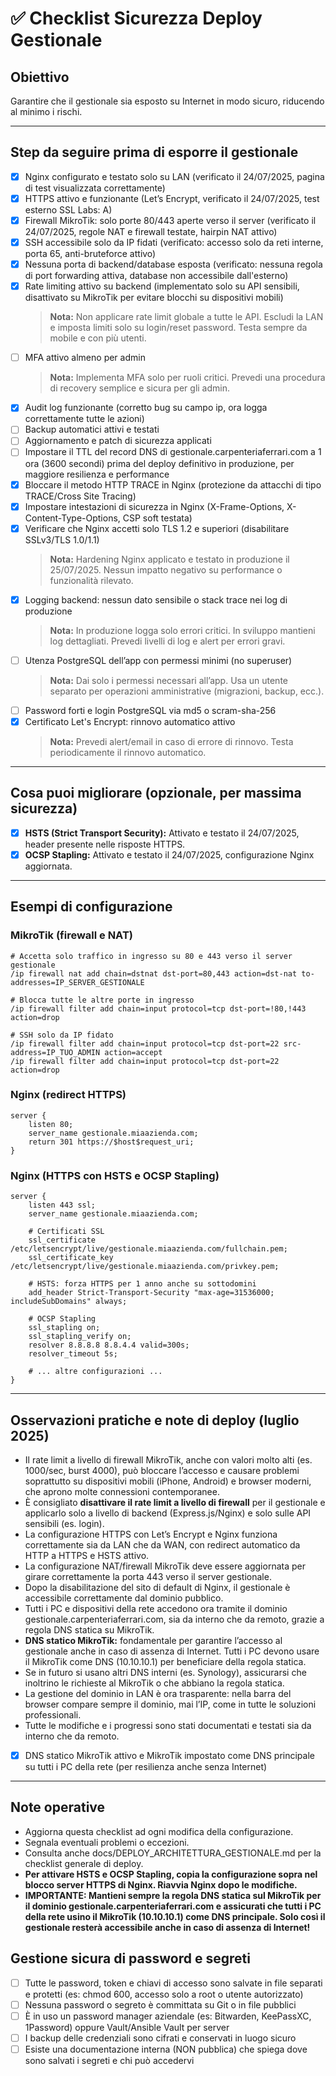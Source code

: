 # ✅ Checklist Sicurezza Deploy Gestionale

## Obiettivo
Garantire che il gestionale sia esposto su Internet in modo sicuro, riducendo al minimo i rischi.

---

## Step da seguire prima di esporre il gestionale

- [x] Nginx configurato e testato solo su LAN (verificato il 24/07/2025, pagina di test visualizzata correttamente)
- [x] HTTPS attivo e funzionante (Let’s Encrypt, verificato il 24/07/2025, test esterno SSL Labs: A)
- [x] Firewall MikroTik: solo porte 80/443 aperte verso il server (verificato il 24/07/2025, regole NAT e firewall testate, hairpin NAT attivo)
- [x] SSH accessibile solo da IP fidati (verificato: accesso solo da reti interne, porta 65, anti-bruteforce attivo)
- [x] Nessuna porta di backend/database esposta (verificato: nessuna regola di port forwarding attiva, database non accessibile dall'esterno)
- [x] Rate limiting attivo su backend (implementato solo su API sensibili, disattivato su MikroTik per evitare blocchi su dispositivi mobili)
  > **Nota:** Non applicare rate limit globale a tutte le API. Escludi la LAN e imposta limiti solo su login/reset password. Testa sempre da mobile e con più utenti.
- [ ] MFA attivo almeno per admin
  > **Nota:** Implementa MFA solo per ruoli critici. Prevedi una procedura di recovery semplice e sicura per gli admin.
- [x] Audit log funzionante (corretto bug su campo ip, ora logga correttamente tutte le azioni)
- [ ] Backup automatici attivi e testati
- [ ] Aggiornamento e patch di sicurezza applicati
- [ ] Impostare il TTL del record DNS di gestionale.carpenteriaferrari.com a 1 ora (3600 secondi) prima del deploy definitivo in produzione, per maggiore resilienza e performance
- [x] Bloccare il metodo HTTP TRACE in Nginx (protezione da attacchi di tipo TRACE/Cross Site Tracing)
- [x] Impostare intestazioni di sicurezza in Nginx (X-Frame-Options, X-Content-Type-Options, CSP soft testata)
- [x] Verificare che Nginx accetti solo TLS 1.2 e superiori (disabilitare SSLv3/TLS 1.0/1.1)
  > **Nota:** Hardening Nginx applicato e testato in produzione il 25/07/2025. Nessun impatto negativo su performance o funzionalità rilevato.
- [x] Logging backend: nessun dato sensibile o stack trace nei log di produzione
  > **Nota:** In produzione logga solo errori critici. In sviluppo mantieni log dettagliati. Prevedi livelli di log e alert per errori gravi.
- [ ] Utenza PostgreSQL dell’app con permessi minimi (no superuser)
  > **Nota:** Dai solo i permessi necessari all’app. Usa un utente separato per operazioni amministrative (migrazioni, backup, ecc.).
- [ ] Password forti e login PostgreSQL via md5 o scram-sha-256
- [x] Certificato Let's Encrypt: rinnovo automatico attivo
  > **Nota:** Prevedi alert/email in caso di errore di rinnovo. Testa periodicamente il rinnovo automatico.

---

## Cosa puoi migliorare (opzionale, per massima sicurezza)

- [x] **HSTS (Strict Transport Security):**
  Attivato e testato il 24/07/2025, header presente nelle risposte HTTPS.
- [x] **OCSP Stapling:**
  Attivato e testato il 24/07/2025, configurazione Nginx aggiornata.

---

## Esempi di configurazione

### MikroTik (firewall e NAT)
```shell
# Accetta solo traffico in ingresso su 80 e 443 verso il server gestionale
/ip firewall nat add chain=dstnat dst-port=80,443 action=dst-nat to-addresses=IP_SERVER_GESTIONALE

# Blocca tutte le altre porte in ingresso
/ip firewall filter add chain=input protocol=tcp dst-port=!80,!443 action=drop

# SSH solo da IP fidato
/ip firewall filter add chain=input protocol=tcp dst-port=22 src-address=IP_TUO_ADMIN action=accept
/ip firewall filter add chain=input protocol=tcp dst-port=22 action=drop
```

### Nginx (redirect HTTPS)
```nginx
server {
    listen 80;
    server_name gestionale.miaazienda.com;
    return 301 https://$host$request_uri;
}
```

### Nginx (HTTPS con HSTS e OCSP Stapling)
```nginx
server {
    listen 443 ssl;
    server_name gestionale.miaazienda.com;

    # Certificati SSL
    ssl_certificate /etc/letsencrypt/live/gestionale.miaazienda.com/fullchain.pem;
    ssl_certificate_key /etc/letsencrypt/live/gestionale.miaazienda.com/privkey.pem;

    # HSTS: forza HTTPS per 1 anno anche su sottodomini
    add_header Strict-Transport-Security "max-age=31536000; includeSubDomains" always;

    # OCSP Stapling
    ssl_stapling on;
    ssl_stapling_verify on;
    resolver 8.8.8.8 8.8.4.4 valid=300s;
    resolver_timeout 5s;

    # ... altre configurazioni ...
}
```

---

## Osservazioni pratiche e note di deploy (luglio 2025)

- Il rate limit a livello di firewall MikroTik, anche con valori molto alti (es. 1000/sec, burst 4000), può bloccare l’accesso e causare problemi soprattutto su dispositivi mobili (iPhone, Android) e browser moderni, che aprono molte connessioni contemporanee.
- È consigliato **disattivare il rate limit a livello di firewall** per il gestionale e applicarlo solo a livello di backend (Express.js/Nginx) e solo sulle API sensibili (es. login).
- La configurazione HTTPS con Let’s Encrypt e Nginx funziona correttamente sia da LAN che da WAN, con redirect automatico da HTTP a HTTPS e HSTS attivo.
- La configurazione NAT/firewall MikroTik deve essere aggiornata per girare correttamente la porta 443 verso il server gestionale.
- Dopo la disabilitazione del sito di default di Nginx, il gestionale è accessibile correttamente dal dominio pubblico.
- Tutti i PC e dispositivi della rete accedono ora tramite il dominio gestionale.carpenteriaferrari.com, sia da interno che da remoto, grazie a regola DNS statica su MikroTik.
- **DNS statico MikroTik:** fondamentale per garantire l’accesso al gestionale anche in caso di assenza di Internet. Tutti i PC devono usare il MikroTik come DNS (10.10.10.1) per beneficiare della regola statica.
- Se in futuro si usano altri DNS interni (es. Synology), assicurarsi che inoltrino le richieste al MikroTik o che abbiano la regola statica.
- La gestione del dominio in LAN è ora trasparente: nella barra del browser compare sempre il dominio, mai l’IP, come in tutte le soluzioni professionali.
- Tutte le modifiche e i progressi sono stati documentati e testati sia da interno che da remoto.
- [x] DNS statico MikroTik attivo e MikroTik impostato come DNS principale su tutti i PC della rete (per resilienza anche senza Internet)

---

## Note operative
- Aggiorna questa checklist ad ogni modifica della configurazione.
- Segnala eventuali problemi o eccezioni.
- Consulta anche docs/DEPLOY_ARCHITETTURA_GESTIONALE.md per la checklist generale di deploy.
- **Per attivare HSTS e OCSP Stapling, copia la configurazione sopra nel blocco server HTTPS di Nginx. Riavvia Nginx dopo le modifiche.**
- **IMPORTANTE: Mantieni sempre la regola DNS statica sul MikroTik per il dominio gestionale.carpenteriaferrari.com e assicurati che tutti i PC della rete usino il MikroTik (10.10.10.1) come DNS principale. Solo così il gestionale resterà accessibile anche in caso di assenza di Internet!** 

## Gestione sicura di password e segreti
- [ ] Tutte le password, token e chiavi di accesso sono salvate in file separati e protetti (es: chmod 600, accesso solo a root o utente autorizzato)
- [ ] Nessuna password o segreto è committata su Git o in file pubblici
- [ ] È in uso un password manager aziendale (es: Bitwarden, KeePassXC, 1Password) oppure Vault/Ansible Vault per server
- [ ] I backup delle credenziali sono cifrati e conservati in luogo sicuro
- [ ] Esiste una documentazione interna (NON pubblica) che spiega dove sono salvati i segreti e chi può accedervi 